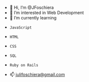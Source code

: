 - 👋 Hi, I’m @JFoschiera
- 👀 I’m interested in Web Development
- 🌱 I’m currently learning 
-     JavaScript
-     HTML
-     CSS
-     SQL
-     Ruby on Rails
- 📫 julifoschiera@gmail.com
